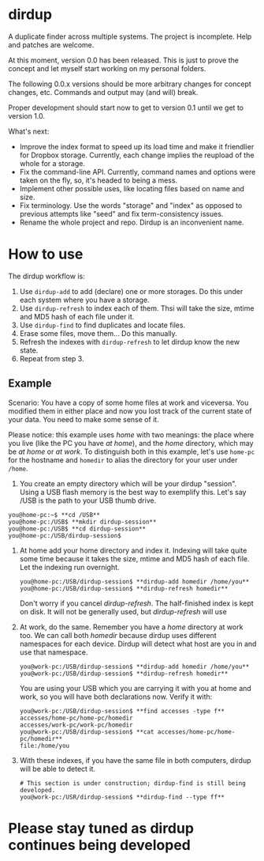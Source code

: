 dirdup
======

A duplicate finder across multiple systems. The project is incomplete. Help
and patches are welcome.

At this moment, version 0.0 has been released. This is just to prove the
concept and let myself start working on my personal folders.

The following 0.0.x versions should be more arbitrary changes for concept
changes, etc. Commands and output may (and will) break.

Proper development should start now to get to version 0.1 until we get to
version 1.0.

What's next:
* Improve the index format to speed up its load time and make it friendlier
  for Dropbox storage. Currently, each change implies the reupload of the
  whole for a storage.
* Fix the command-line API. Currently, command names and options were taken
  on the fly, so, it's headed to being a mess.
* Implement other possible uses, like locating files based on name and size.
* Fix terminology. Use the words "storage" and "index" as opposed to previous
  attempts like "seed" and fix term-consistency issues.
* Rename the whole project and repo. Dirdup is an inconvenient name.


How to use
==========

The dirdup workflow is:

1. Use `dirdup-add` to add (declare) one or more storages. Do this under
   each system where you have a storage.
1. Use `dirdup-refresh` to index each of them. Thsi will take the size, mtime
   and MD5 hash of each file under it.
1. Use `dirdup-find` to find duplicates and locate files.
1. Erase some files, move them... Do this manually.
1. Refresh the indexes with `dirdup-refresh` to let dirdup know the new state.
1. Repeat from step 3.

Example
-------

Scenario: You have a copy of some home files at work and viceversa. You
modified them in either place and now you lost track of the current state of
your data. You need to make some sense of it.

Please notice: this example uses *home* with two meanings: the place where you
live (like the PC you have *at home*), and the *home* directory, which may be
*at home* or *at work*. To distinguish both in this example, let's use
`home-pc` for the hostname and `homedir` to alias the directory for your user
under `/home`.

1. You create an empty directory which will be your dirdup "session". Using a
   USB flash memory is the best way to exemplify this. Let's say /USB is the
   path to your USB thumb drive.

  ```
  you@home-pc:~$ **cd /USB**
  you@home-pc:/USB$ **mkdir dirdup-session**
  you@home-pc:/USB$ **cd dirdup-session**
  you@home-pc:/USB/dirdup-session$
  ```

1. At home add your home directory and index it. Indexing will take quite some
   time because it takes the size, mtime and MD5 hash of each file. Let the
   indexing run overnight.

   ```
   you@home-pc:/USB/dirdup-session$ **dirdup-add homedir /home/you**
   you@home-pc:/USB/dirdup-session$ **dirdup-refresh homedir**
   ```

   Don't worry if you cancel *dirdup-refresh*. The half-finished index is kept
   on disk. It will not be generally used, but *dirdup-refresh* will use
   

1. At work, do the same. Remember you have a *home* directory at work too.
   We can call both *homedir* because dirdup uses different namespaces for
   each device. Dirdup will detect what host are you in and use that
   namespace.

   ```
   you@work-pc:/USB/dirdup-session$ **dirdup-add homedir /home/you**
   you@work-pc:/USB/dirdup-session$ **dirdup-refresh homedir**
   ```

   You are using your USB which you are carrying it with you at home and work,
   so you will have both declarations now. Verify it with:

   ```
   you@work-pc:/USB/dirdup-session$ **find accesses -type f**
   accesses/home-pc/home-pc/homedir
   accesses/work-pc/work-pc/homedir
   you@work-pc:/USB/dirdup-session$ **cat accesses/home-pc/home-pc/homedir**
   file:/home/you
   ```

1. With these indexes, if you have the same file in both computers, dirdup will
   be able to detect it.
   
   ```
   # This section is under construction; dirdup-find is still being developed.
   you@work-pc:/USR/dirdup-session$ **dirdup-find --type ff**
   ```

# Please stay tuned as dirdup continues being developed

